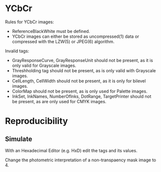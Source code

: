 # YCbCr
Rules for YCbCr images:
- ReferenceBlackWhite must be defined.
- YCbCr images can either be stored as uncompressed(1) data or compressed with the LZW(5) or JPEG(6) algorithm.

Invalid tags:
- GrayResponseCurve, GrayResponseUnit should not be present, as it is only valid for Grayscale images.
- Threshholding tag should not be present, as is only valid with Grayscale images.
- CellLength, CellWidth should not be present, as it is only for bilevel images.
- ColorMap should not be present, as is only used for Palette images.
- InkSet, InkNames, NumberOfInks, DotRange, TargetPrinter should not be present, as are only used for CMYK images.

# Reproducibility
## Simulate
With an Hexadecimal Editor (e.g. HxD) edit the tags and its values.

Change the photometric interpretation of a non-transpaency mask image to 4.
